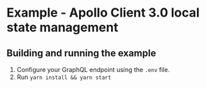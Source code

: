 # Example - Apollo Client 3.0 local state management

## Building and running the example

1. Configure your GraphQL endpoint using the `.env` file.
2. Run `yarn install && yarn start`
